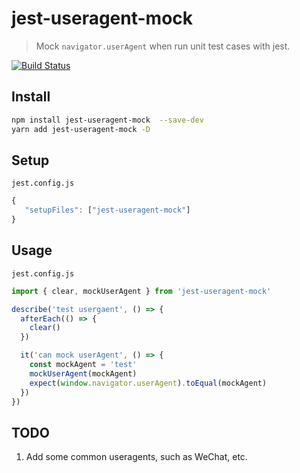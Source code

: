 # jest-useragent-mock
> Mock `navigator.userAgent` when run unit test cases with jest.

[![Build Status](https://travis-ci.org/ariesjia/jest-useragent-mock.svg?branch=master)](https://travis-ci.org/ariesjia/jest-useragent-mock)


## Install
```bash
npm install jest-useragent-mock  --save-dev
yarn add jest-useragent-mock -D
```

## Setup
`jest.config.js`
```javascript
{
   "setupFiles": ["jest-useragent-mock"]
}
```

## Usage
`jest.config.js`
```javascript
import { clear, mockUserAgent } from 'jest-useragent-mock'

describe('test usergaent', () => {
  afterEach(() => {
    clear()
  })

  it('can mock userAgent', () => {
    const mockAgent = 'test'
    mockUserAgent(mockAgent)
    expect(window.navigator.userAgent).toEqual(mockAgent)
  })
})

```

## TODO
1. Add some common useragents, such as WeChat, etc.